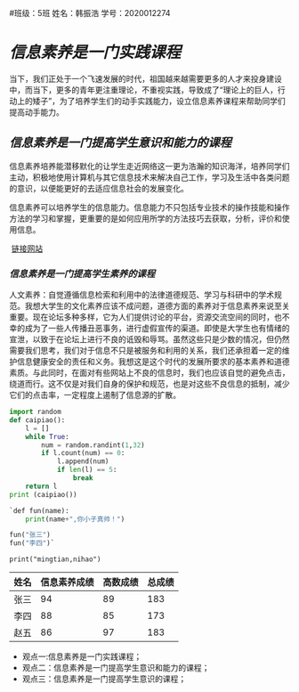 #班级：5班   姓名：韩振浩      学号：2020012274

#  ***信息素养是一门实践课程***

​            当下，我们正处于一个飞速发展的时代，祖国越来越需要更多的人才来投身建设中，而当下，更多的青年更注重理论，不重视实践，导致成了“理论上的巨人，行动上的矮子”，为了培养学生们的动手实践能力，设立信息素养课程来帮助同学们提高动手能力。

## ***信息素养是一门提高学生意识和能力的课程***

​             信息素养培养能潜移默化的让学生走近网络这一更为浩瀚的知识海洋，培养同学们主动，积极地使用计算机与其它信息技术来解决自己工作，学习及生活中各类问题的意识，以便能更好的去适应信息社会的发展变化。

​               信息素养可以培养学生的信息能力。信息能力不只包括专业技术的操作技能和操作方法的学习和掌握，更重要的是如何应用所学的方法技巧去获取，分析，评价和使用信息。

​           [链接网站](https://wenku.baidu.com/view/10bf2706b52acfc789ebc97a.html )

### ***信息素养是一门提高学生素养的课程***

人文素养：自觉遵循信息检索和利用中的法律道德规范、学习与科研中的学术规范。我想大学生的文化素养应该不成问题，道德方面的素养对于信息素养来说至关重要。现在论坛多种多样，它为人们提供讨论的平台，资源交流空间的同时，也不幸的成为了一些人传播丑恶事务，进行虚假宣传的渠道。即使是大学生也有情绪的宣泄，以致于在论坛上进行不良的诋毁和辱骂。虽然这些只是少数的情况，但仍然需要我们思考，我们对于信息不只是被服务和利用的关系，我们还承担着一定的维护信息健康安全的责任和义务。我想这是这个时代的发展所要求的基本素养和道德素质。与此同时，在面对有些网站上不良的信息时，我们也应该自觉的避免点击，绕道而行。这不仅是对我们自身的保护和规范，也是对这些不良信息的抵制，减少它们的点击率，一定程度上遏制了信息源的扩散。 

```python
import random
def caipiao():
    l = []
    while True:
        num = random.randint(1,32)
        if l.count(num) == 0:
            l.append(num)
            if len(l) == 5:
                break
    return l
print (caipiao())
```



```python
`def fun(name):
    print(name+",你小子真帅！")

fun("张三")
fun("李四")`
```

`print("mingtian,nihao")`

| 姓名 | 信息素养成绩 | 高数成绩 | 总成绩 |
| ---- | ------------ | -------- | ------ |
| 张三 | 94           | 89       | 183    |
| 李四 | 88           | 85       | 173    |
| 赵五 | 86           | 97       | 183    |

* 观点一:信息素养是一门实践课程；
* 观点二：信息素养是一门提高学生意识和能力的课程；
* 观点三：信息素养是一门提高学生意识的课程；